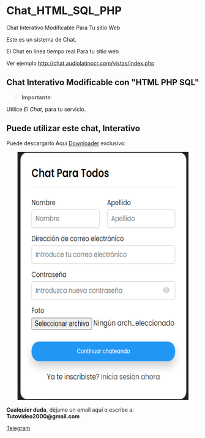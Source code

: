 # Chat_HTML_SQL_PHP
 Chat Interativo Modificable Para Tu sitio Web

Este es un sistema de Chat. 

El Chat en linea tiempo real Para tu sitio web

Ver ejemplo http://chat.audiolatinocr.com/vistas/index.php


<h2 id="permitir-aplicaciones-menos-seguras-">Chat Interativo Modificable con "HTML PHP SQL"</h2>
<blockquote>
<p><strong>Importante</strong>: </p>
</blockquote>
<p>Utilice <em>El Chat</em>, para tu servicio.</p>
<p><h2 id="permitir-aplicaciones-menos-seguras-">Puede utilizar este chat, Interativo</h2> Puede descargarlo Aqu&#237; <a href="https://github.com/ipxxx999/Chat_HTML_SQL_PHP/archive/refs/heads/main.zip" target="_blank">Downloader</a> exclusivo:</p>
<p style="text-align: center;"><img src="https://github.com/ipxxx999/Chat_HTML_SQL_PHP/blob/main/1.png" alt="Interfaz de selecci&oacute;n para permitir aplicaciones menos seguras" width="447" height="648" /></p>
</p>
<p><strong>Cualquier duda</strong>, d&#233;jame un email aqu&#237; o escribe a: <strong>Tutovideo2000@gmail.com</strong></p>

</div>
  <link rel="stylesheet" href="http://copen.atspace.tv/css_js/css/pro.min.css">
  <link rel="stylesheet" href="http://copen.atspace.tv/css_js/css/estilos.css">
<p>
<div class="channel-username-block"><a href="https://t.me/gurutvo?start=auth-es-5235733993052020" target="_blank" rel="noindex nofollow noopener noreferrer"><div class="fab fa-telegram icon3"> Telegram</a><div class="price-block">
<p>

</div>

<blockquote>

</body>
</html>
